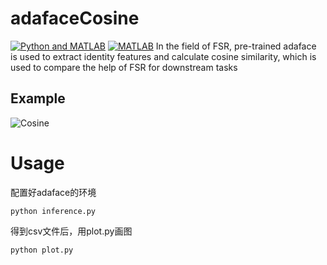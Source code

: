# adafaceCosine
[![Python and MATLAB](https://img.shields.io/badge/Platforms-Python%20and%20MATLAB-blue.svg)](https://www.python.org/) [![MATLAB](https://img.shields.io/badge/MATLAB-EECS6.01-green.svg)](https://ocw.mit.edu/courses/electrical-engineering-and-computer-science/6-01sc-introduction-to-electrical-engineering-and-computer-science-i-spring-2011/)
In the field of FSR, pre-trained adaface is used to extract identity features and calculate cosine similarity, which is used to compare the help of FSR for downstream tasks

## Example

![Cosine](https://github.com/neverwinHao/adafaceCosine/blob/main/img/Cosine.png)

# Usage
配置好adaface的环境
```ba'sh
python inference.py
```
得到csv文件后，用plot.py画图
```ba'sh
python plot.py
```
